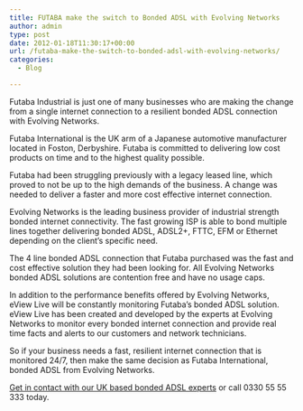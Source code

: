 ```yaml
---
title: FUTABA make the switch to Bonded ADSL with Evolving Networks
author: admin
type: post
date: 2012-01-18T11:30:17+00:00
url: /futaba-make-the-switch-to-bonded-adsl-with-evolving-networks/
categories:
  - Blog

---
```

Futaba Industrial is just one of many businesses who are making the change from a single internet connection to a resilient bonded ADSL connection with Evolving Networks.

Futaba International is the UK arm of a Japanese automotive manufacturer located in Foston, Derbyshire. Futaba is committed to delivering low cost products on time and to the highest quality possible.

Futaba had been struggling previously with a legacy leased line, which proved to not be up to the high demands of the business. A change was needed to deliver a faster and more cost effective internet connection.

Evolving Networks is the leading business provider of industrial strength bonded internet connectivity. The fast growing ISP is able to bond multiple lines together delivering bonded ADSL, ADSL2+, FTTC, EFM or Ethernet depending on the client’s specific need. 

The 4 line bonded ADSL connection that Futaba purchased was the fast and cost effective solution they had been looking for. All Evolving Networks bonded ADSL solutions are contention free and have no usage caps. 

In addition to the performance benefits offered by Evolving Networks, eView Live will be constantly monitoring Futaba’s bonded ADSL solution. eView Live has been created and developed by the experts at Evolving Networks to monitor every bonded internet connection and provide real time facts and alerts to our customers and network technicians. 

So if your business needs a fast, resilient internet connection that is monitored 24/7, then make the same decision as Futaba International, bonded ADSL from Evolving Networks.

[Get in contact with our UK based bonded ADSL experts][1] or call 0330 55 55 333 today.

 [1]: /contact-us/
